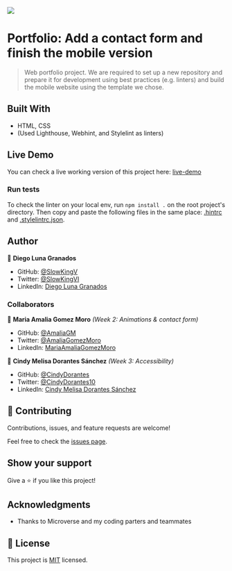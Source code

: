 ![](https://img.shields.io/badge/Microverse-blueviolet)

# Portfolio: Add a contact form and finish the mobile version

> Web portfolio project. We are required to set up a new repository and prepare it for development using best practices (e.g. linters) and build the mobile website using the template we chose.


## Built With

- HTML, CSS
- (Used Lighthouse, Webhint, and Stylelint as linters)

## Live Demo
You can check a live working version of this project here: [live-demo](https://slowkingv.github.io/portfolio-project/)

### Run tests
To check the linter on your local env, run `npm install .` on the root project's directory.
Then copy and paste the following files in the same place: [.hintrc](https://github.com/microverseinc/linters-config/blob/master/html-css/.hintrc) and [.stylelintrc.json](https://github.com/microverseinc/linters-config/blob/master/html-css/.stylelintrc.json).

## Author

👤 **Diego Luna Granados**

- GitHub: [@SlowKingV](https://github.com/SlowKingV)
- Twitter: [@SlowKingVI](https://twitter.com/SlowKingVI)
- LinkedIn: [Diego Luna Granados](https://www.linkedin.com/in/diego-luna-granados/)

### Collaborators

👤 **Maria Amalia Gomez Moro** *(Week 2: Animations & contact form)*

- GitHub: [@AmaliaGM](https://github.com/AmaliaGM)
- Twitter: [@AmaliaGomezMoro](https://twitter.com/AmaliaGomezMoro)
- LinkedIn: [MariaAmaliaGomezMoro](https://www.linkedin.com/in/maria-amalia-gomez-moro-7047a6114/)

👤 **Cindy Melisa Dorantes Sánchez** *(Week 3: Accessibility)*

- GitHub: [@CindyDorantes](https://github.com/CindyDorantes)
- Twitter: [@CindyDorantes10](https://twitter.com/CindyDorantes10)
- LinkedIn: [Cindy Melisa Dorantes Sánchez](https://www.linkedin.com/in/cindydorantessanchez/)

## 🤝 Contributing

Contributions, issues, and feature requests are welcome!

Feel free to check the [issues page](../../issues/).

## Show your support

Give a ⭐️ if you like this project!

## Acknowledgments

- Thanks to Microverse and my coding parters and teammates

## 📝 License

This project is [MIT](./LICENSE) licensed.
